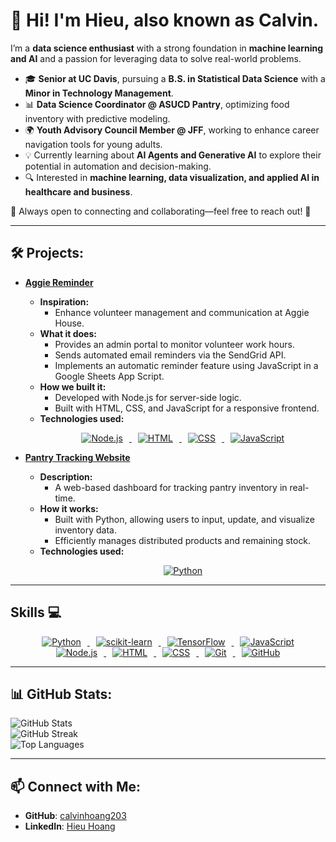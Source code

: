 # 👋 Hi! I'm Hieu, also known as Calvin.

I’m a **data science enthusiast** with a strong foundation in **machine learning and AI** and a passion for leveraging data to solve real-world problems.  

- 🎓 **Senior at UC Davis**, pursuing a **B.S. in Statistical Data Science** with a **Minor in Technology Management**.  
- 📊 **Data Science Coordinator @ ASUCD Pantry**, optimizing food inventory with predictive modeling.  
- 🌍 **Youth Advisory Council Member @ JFF**, working to enhance career navigation tools for young adults.  
- 💡 Currently learning about **AI Agents and Generative AI** to explore their potential in automation and decision-making.  
- 🔍 Interested in **machine learning, data visualization, and applied AI in healthcare and business**.  

🌟 Always open to connecting and collaborating—feel free to reach out! 🚀  

---

## 🛠 Projects:

- **[Aggie Reminder](https://github.com/calvinhoang203/Aggie-Reminder)**
  - **Inspiration:**
    - Enhance volunteer management and communication at Aggie House.
  - **What it does:**
    - Provides an admin portal to monitor volunteer work hours.
    - Sends automated email reminders via the SendGrid API.
    - Implements an automatic reminder feature using JavaScript in a Google Sheets App Script.
  - **How we built it:**
    - Developed with Node.js for server-side logic.
    - Built with HTML, CSS, and JavaScript for a responsive frontend.
  - **Technologies used:**  
    <p align="center">
      <a href="https://nodejs.org/">
        <img src="https://skillicons.dev/icons?i=nodejs" alt="Node.js" style="margin: 0 10px;" />
      </a>
      <a href="https://developer.mozilla.org/en-US/docs/Web/HTML">
        <img src="https://skillicons.dev/icons?i=html" alt="HTML" style="margin: 0 10px;" />
      </a>
      <a href="https://developer.mozilla.org/en-US/docs/Web/CSS">
        <img src="https://skillicons.dev/icons?i=css" alt="CSS" style="margin: 0 10px;" />
      </a>
      <a href="https://developer.mozilla.org/en-US/docs/Web/JavaScript">
        <img src="https://skillicons.dev/icons?i=javascript" alt="JavaScript" style="margin: 0 10px;" />
      </a>
    </p>

- **[Pantry Tracking Website](https://github.com/lJulietl/Pantry-Tracking-Website)**
  - **Description:**
    - A web-based dashboard for tracking pantry inventory in real-time.
  - **How it works:**
    - Built with Python, allowing users to input, update, and visualize inventory data.
    - Efficiently manages distributed products and remaining stock.
  - **Technologies used:**  
    <p align="center">
      <a href="https://python.org/">
        <img src="https://skillicons.dev/icons?i=python" alt="Python" style="margin: 0 10px;" />
      </a>
    </p>

---

## Skills 💻

<p align="center">
  <a href="https://python.org/">
    <img src="https://skillicons.dev/icons?i=python" alt="Python" style="margin: 0 10px;" />
  </a>
  <a href="https://scikit-learn.org/">
    <img src="https://skillicons.dev/icons?i=sklearn" alt="scikit-learn" style="margin: 0 10px;" />
  </a>
  <a href="https://www.tensorflow.org/">
    <img src="https://skillicons.dev/icons?i=tensorflow" alt="TensorFlow" style="margin: 0 10px;" />
  </a>
  <a href="https://developer.mozilla.org/en-US/docs/Web/JavaScript">
    <img src="https://skillicons.dev/icons?i=javascript" alt="JavaScript" style="margin: 0 10px;" />
  </a>
  <a href="https://nodejs.org/">
    <img src="https://skillicons.dev/icons?i=nodejs" alt="Node.js" style="margin: 0 10px;" />
  </a>
  <a href="https://developer.mozilla.org/en-US/docs/Web/HTML">
    <img src="https://skillicons.dev/icons?i=html" alt="HTML" style="margin: 0 10px;" />
  </a>
  <a href="https://developer.mozilla.org/en-US/docs/Web/CSS">
    <img src="https://skillicons.dev/icons?i=css" alt="CSS" style="margin: 0 10px;" />
  </a>
  <a href="https://git-scm.com/">
    <img src="https://skillicons.dev/icons?i=git" alt="Git" style="margin: 0 10px;" />
  </a>
  <a href="https://github.com/">
    <img src="https://skillicons.dev/icons?i=github" alt="GitHub" style="margin: 0 10px;" />
  </a>
</p>

---

## 📊 GitHub Stats:
![GitHub Stats](https://github-readme-stats.vercel.app/api?username=calvinhoang203&show_icons=true&theme=dark)  
![GitHub Streak](https://github-readme-streak-stats.herokuapp.com/?user=calvinhoang203&theme=dark)  
![Top Languages](https://github-readme-stats.vercel.app/api/top-langs/?username=calvinhoang203&layout=compact&theme=dark) 

---

## 📫 Connect with Me:
- **GitHub**: [calvinhoang203](https://github.com/calvinhoang203)
- **LinkedIn**: [Hieu Hoang](https://linkedin.com/in/yourname)
